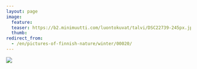 ```yaml
---
layout: page
image:
  feature:
  teaser: https://b2.minimuutti.com/luontokuvat/talvi/DSC22739-245px.jpg
  thumb:
redirect_from:
  - /en/pictures-of-finnish-nature/winter/00020/
---
```


![](https://b2.minimuutti.com/luontokuvat/talvi/DSC22739-800px.jpg)

